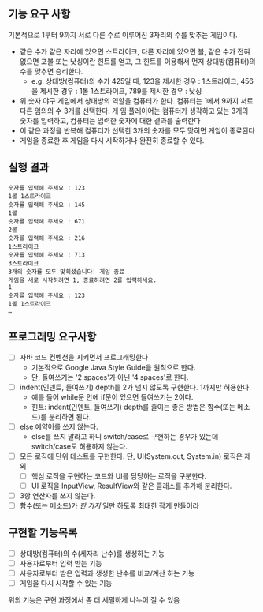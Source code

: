 ## 기능 요구 사항
기본적으로 1부터 9까지 서로 다른 수로 이루어진 3자리의 수를 맞추는 게임이다.

* 같은 수가 같은 자리에 있으면 스트라이크, 다른 자리에 있으면 볼, 같은 수가 전혀 없으면 포볼 또는 낫싱이란 힌트를 얻고, 그 힌트를 이용해서 먼저 상대방(컴퓨터)의 수를 맞추면 승리한다.
  * e.g. 상대방(컴퓨터)의 수가 425일 때, 123을 제시한 경우 : 1스트라이크, 456을 제시한 경우 : 1볼 1스트라이크, 789를 제시한 경우 : 낫싱
* 위 숫자 야구 게임에서 상대방의 역할을 컴퓨터가 한다. 컴퓨터는 1에서 9까지 서로 다른 임의의 수 3개를 선택한다. 게 임 플레이어는 컴퓨터가 생각하고 있는 3개의 숫자를 입력하고, 컴퓨터는 입력한 숫자에 대한 결과를 출력한다
* 이 같은 과정을 반복해 컴퓨터가 선택한 3개의 숫자를 모두 맞히면 게임이 종료된다
* 게임을 종료한 후 게임을 다시 시작하거나 완전히 종료할 수 있다.

## 실행 결과
```text
숫자를 입력해 주세요 : 123
1볼 1스트라이크
숫자를 입력해 주세요 : 145
1볼
숫자를 입력해 주세요 : 671
2볼
숫자를 입력해 주세요 : 216
1스트라이크
숫자를 입력해 주세요 : 713
3스트라이크
3개의 숫자를 모두 맞히셨습니다! 게임 종료
게임을 새로 시작하려면 1, 종료하려면 2를 입력하세요.
1
숫자를 입력해 주세요 : 123
1볼 1스트라이크
…
```
## 프로그래밍 요구사항
- [ ] 자바 코드 컨벤션을 지키면서 프로그래밍한다
  * 기본적으로 Google Java Style Guide을 원칙으로 한다.
  * 단, 들여쓰기는 '2 spaces'가 아닌 '4 spaces'로 한다.
- [ ] indent(인덴트, 들여쓰기) depth를 2가 넘지 않도록 구현한다. 1까지만 허용한다.
  * 예를 들어 while문 안에 if문이 있으면 들여쓰기는 2이다.
  * 힌트: indent(인덴트, 들여쓰기) depth를 줄이는 좋은 방법은 함수(또는 메소드)를 분리하면 된다.
- [ ] else 예약어를 쓰지 않는다. 
  * else를 쓰지 말라고 하니 switch/case로 구현하는 경우가 있는데 switch/case도 허용하지 않는다.
- [ ] 모든 로직에 단위 테스트를 구현한다. 단, UI(System.out, System.in) 로직은 제외
  - [ ] 핵심 로직을 구현하는 코드와 UI를 담당하는 로직을 구분한다.
  - [ ] UI 로직을 InputView, ResultView와 같은 클래스를 추가해 분리한다.
- [ ] 3항 연산자를 쓰지 않는다.
- [ ] 함수(또는 메소드)가 *한 가지* 일만 하도록 최대한 작게 만들어라

## 구현할 기능목록
- [ ] 상대방(컴퓨터)의 수(세자리 난수)를 생성하는 기능
- [ ] 사용자로부터 입력 받는 기능
- [ ] 사용자로부터 받은 입력과 생성한 난수를 비교/계산 하는 기능
- [ ] 게임을 다시 시작할 수 있는 기능

위의 기능은 구현 과정에서 좀 더 세밀하게 나누어 질 수 있음